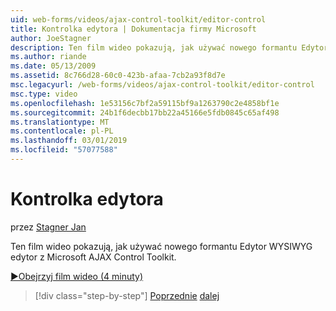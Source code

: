 ```yaml
---
uid: web-forms/videos/ajax-control-toolkit/editor-control
title: Kontrolka edytora | Dokumentacja firmy Microsoft
author: JoeStagner
description: Ten film wideo pokazują, jak używać nowego formantu Edytor WYSIWYG edytor z Microsoft AJAX Control Toolkit.
ms.author: riande
ms.date: 05/13/2009
ms.assetid: 8c766d28-60c0-423b-afaa-7cb2a93f8d7e
msc.legacyurl: /web-forms/videos/ajax-control-toolkit/editor-control
msc.type: video
ms.openlocfilehash: 1e53156c7bf2a59115bf9a1263790c2e4858bf1e
ms.sourcegitcommit: 24b1f6decbb17bb22a45166e5fdb0845c65af498
ms.translationtype: MT
ms.contentlocale: pl-PL
ms.lasthandoff: 03/01/2019
ms.locfileid: "57077588"
---
```

<a name="editor-control"></a>Kontrolka edytora
====================
przez [Stagner Jan](https://github.com/JoeStagner)

Ten film wideo pokazują, jak używać nowego formantu Edytor WYSIWYG edytor z Microsoft AJAX Control Toolkit.

[&#9654;Obejrzyj film wideo (4 minuty)](https://channel9.msdn.com/Blogs/ASP-NET-Site-Videos/editor-control)

> [!div class="step-by-step"]
> [Poprzednie](combo-box.md)
> [dalej](editor-control-custom.md)
